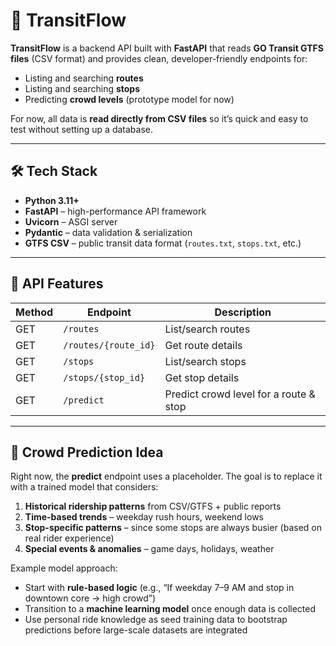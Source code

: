 # 🚆 TransitFlow

**TransitFlow** is a backend API built with **FastAPI** that reads **GO Transit GTFS files** (CSV format) and provides clean, developer-friendly endpoints for:

* Listing and searching **routes**
* Listing and searching **stops**
* Predicting **crowd levels** (prototype model for now)

For now, all data is **read directly from CSV files** so it’s quick and easy to test without setting up a database.

---

## 🛠 Tech Stack

* **Python 3.11+**
* **FastAPI** – high-performance API framework
* **Uvicorn** – ASGI server
* **Pydantic** – data validation & serialization
* **GTFS CSV** – public transit data format (`routes.txt`, `stops.txt`, etc.)

---

## 📡 API Features

| Method | Endpoint             | Description                            |
| ------ | -------------------- | -------------------------------------- |
| GET    | `/routes`            | List/search routes                     |
| GET    | `/routes/{route_id}` | Get route details                      |
| GET    | `/stops`             | List/search stops                      |
| GET    | `/stops/{stop_id}`   | Get stop details                       |
| GET    | `/predict`           | Predict crowd level for a route & stop |

---

## 🧠 Crowd Prediction Idea

Right now, the **predict** endpoint uses a placeholder.
The goal is to replace it with a trained model that considers:

1. **Historical ridership patterns** from CSV/GTFS + public reports
2. **Time-based trends** – weekday rush hours, weekend lows
3. **Stop-specific patterns** – since some stops are always busier (based on real rider experience)
4. **Special events & anomalies** – game days, holidays, weather

Example model approach:

* Start with **rule-based logic** (e.g., “If weekday 7–9 AM and stop in downtown core → high crowd”)
* Transition to a **machine learning model** once enough data is collected
* Use personal ride knowledge as seed training data to bootstrap predictions before large-scale datasets are integrated

